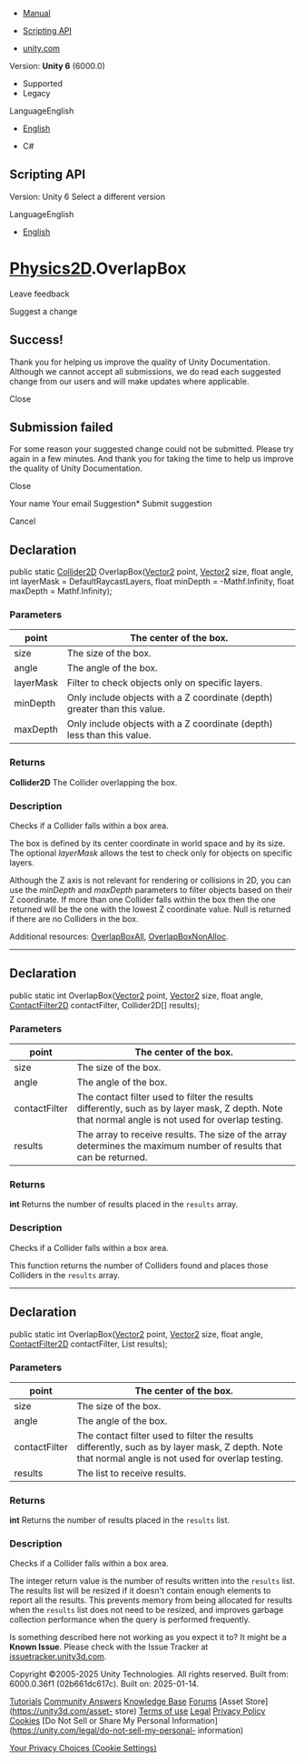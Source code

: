 [ ]()

  * [Manual](../Manual/index.html)
  * [Scripting API](../ScriptReference/index.html)

  * [unity.com](https://unity.com/)

Version: **Unity 6** (6000.0)

  * Supported
  * Legacy

LanguageEnglish

  * [English]()

  * C#

[ ](https://docs.unity3d.com)

## Scripting API

Version: Unity 6 Select a different version

LanguageEnglish

  * [English]()

#  [Physics2D](Physics2D.html).OverlapBox

Leave feedback

Suggest a change

## Success!

Thank you for helping us improve the quality of Unity Documentation. Although
we cannot accept all submissions, we do read each suggested change from our
users and will make updates where applicable.

Close

## Submission failed

For some reason your suggested change could not be submitted. Please <a>try
again</a> in a few minutes. And thank you for taking the time to help us
improve the quality of Unity Documentation.

Close

Your name Your email Suggestion* Submit suggestion

Cancel

[ ]()

## Declaration

public static [Collider2D](Collider2D.html) OverlapBox([Vector2](Vector2.html)
point, [Vector2](Vector2.html) size, float angle, int layerMask =
DefaultRaycastLayers, float minDepth = -Mathf.Infinity, float maxDepth =
Mathf.Infinity);

### Parameters

point | The center of the box.  
---|---  
size | The size of the box.  
angle | The angle of the box.  
layerMask | Filter to check objects only on specific layers.  
minDepth | Only include objects with a Z coordinate (depth) greater than this value.  
maxDepth | Only include objects with a Z coordinate (depth) less than this value.  
  
### Returns

**Collider2D** The Collider overlapping the box.

### Description

Checks if a Collider falls within a box area.

The box is defined by its center coordinate in world space and by its size.
The optional _layerMask_ allows the test to check only for objects on specific
layers.  
  
Although the Z axis is not relevant for rendering or collisions in 2D, you can
use the _minDepth_ and _maxDepth_ parameters to filter objects based on their
Z coordinate. If more than one Collider falls within the box then the one
returned will be the one with the lowest Z coordinate value. Null is returned
if there are no Colliders in the box.  
  
Additional resources: [OverlapBoxAll](Physics2D.OverlapBoxAll.html),
[OverlapBoxNonAlloc](Physics2D.OverlapBoxNonAlloc.html).

* * *

## Declaration

public static int OverlapBox([Vector2](Vector2.html) point,
[Vector2](Vector2.html) size, float angle,
[ContactFilter2D](ContactFilter2D.html) contactFilter, Collider2D[] results);

### Parameters

point | The center of the box.  
---|---  
size | The size of the box.  
angle | The angle of the box.  
contactFilter | The contact filter used to filter the results differently, such as by layer mask, Z depth. Note that normal angle is not used for overlap testing.  
results | The array to receive results. The size of the array determines the maximum number of results that can be returned.  
  
### Returns

**int** Returns the number of results placed in the `results` array.

### Description

Checks if a Collider falls within a box area.

This function returns the number of Colliders found and places those Colliders
in the `results` array.

* * *

## Declaration

public static int OverlapBox([Vector2](Vector2.html) point,
[Vector2](Vector2.html) size, float angle,
[ContactFilter2D](ContactFilter2D.html) contactFilter, List<Collider2D>
results);

### Parameters

point | The center of the box.  
---|---  
size | The size of the box.  
angle | The angle of the box.  
contactFilter | The contact filter used to filter the results differently, such as by layer mask, Z depth. Note that normal angle is not used for overlap testing.  
results | The list to receive results.  
  
### Returns

**int** Returns the number of results placed in the `results` list.

### Description

Checks if a Collider falls within a box area.

The integer return value is the number of results written into the `results`
list. The results list will be resized if it doesn't contain enough elements
to report all the results. This prevents memory from being allocated for
results when the `results` list does not need to be resized, and improves
garbage collection performance when the query is performed frequently.

Is something described here not working as you expect it to? It might be a
**Known Issue**. Please check with the Issue Tracker at
[issuetracker.unity3d.com](https://issuetracker.unity3d.com).

Copyright ©2005-2025 Unity Technologies. All rights reserved. Built from:
6000.0.36f1 (02b661dc617c). Built on: 2025-01-14.

[Tutorials](https://unity3d.com/learn) [Community
Answers](https://answers.unity3d.com) [Knowledge
Base](https://support.unity3d.com/hc/en-us)
[Forums](https://forum.unity3d.com) [Asset Store](https://unity3d.com/asset-
store) [Terms of use](https://docs.unity3d.com/Manual/TermsOfUse.html)
[Legal](https://unity.com/legal) [Privacy
Policy](https://unity.com/legal/privacy-policy)
[Cookies](https://unity.com/legal/cookie-policy) [Do Not Sell or Share My
Personal Information](https://unity.com/legal/do-not-sell-my-personal-
information)

[Your Privacy Choices (Cookie Settings)](javascript:void\(0\);)

